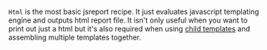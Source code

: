 `Html` is the most basic jsreport recipe. It just evaluates javascript templating engine and outputs html report file. It isn't only useful when you want to print out just a html but it's also required when using [child templates](https://jsreport.net/learn/child-templates) and assembling multiple templates together.